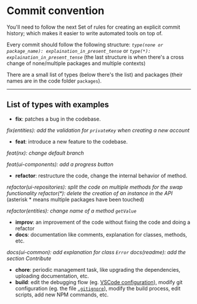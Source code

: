 # Commit convention

You'll need to follow the next Set of rules for creating an explicit commit history; which makes it easier to write automated tools on top of.

Every commit should follow the following structure:
_`type(none or package_name): explaination_in_present_tense`_ or _`type(*): explaination_in_present_tense`_ (the last structure is when there's a cross change of none/multiple packages and multiple contexts)

There are a small list of types (below there's the list) and packages (their names are in the code folder `packages`).

---

## List of types with examples

- **fix**: patches a bug in the codebase.

_fix(entities): add the validation for `privateKey` when creating a new account_

- **feat**: introduce a new feature to the codebase.

_feat(nx): change default branch_

_feat(ui-components): add a progress button_

- **refactor**: restructure the code, change the internal behavior of method.

_refactor(ui-repositories): split the code on multiple methods for the swap functionality_
_refactor(*): delete the creation of an instance in the API_ (asterisk * means multiple packages have been touched)

_refactor(entities): change name of a method `getValue`_

- **improv**: an improvement of the code without fixing the code and doing a refactor
- **docs**: documentation like comments, explanation for classes, methods, etc.

_docs(ui-common): add explanation for class `Error`_
_docs(readme): add the section Contribute_

- **chore**: periodic management task, like upgrading the dependencies, uploading documentation, etc.
- **build**: edit the debugging flow (eg. [VSCode configuration](https://github.com/Future-Wallet/skia-wallet/blob/main/.vscode)), modify git configuration (eg. the file [`.gitignore`](https://github.com/Future-Wallet/skia-wallet/blob/main/.gitignore)), modify the build process, edit scripts, add new NPM commands, etc.
